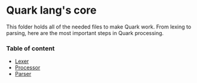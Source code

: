 # Quark lang's core
This folder holds all of the needed files to make Quark work. From lexing to parsing, here are the most important steps in Quark processing.

### Table of content

- [Lexer](doc/LEXER.md)
- [Processor](doc/PROCESSOR.md)
- [Parser]()